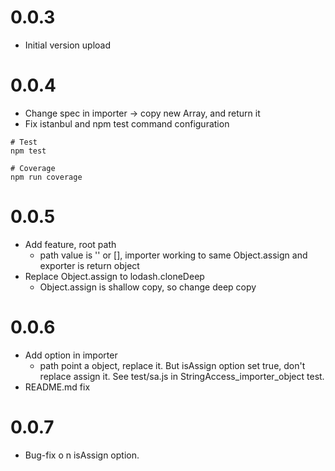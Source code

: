 # 0.0.3
* Initial version upload

# 0.0.4
* Change spec in importer -> copy new Array, and return it
* Fix istanbul and npm test command configuration

```
# Test
npm test

# Coverage
npm run coverage
```

# 0.0.5
* Add feature, root path
  * path value is '' or [], importer working to same Object.assign and exporter is return object
* Replace Object.assign to lodash.cloneDeep
  * Object.assign is shallow copy, so change deep copy
  
# 0.0.6
* Add option in importer
  * path point a object, replace it. But isAssign option set true, don't replace assign it. 
    See test/sa.js in StringAccess_importer_object test.
* README.md fix

# 0.0.7
* Bug-fix o n isAssign option.